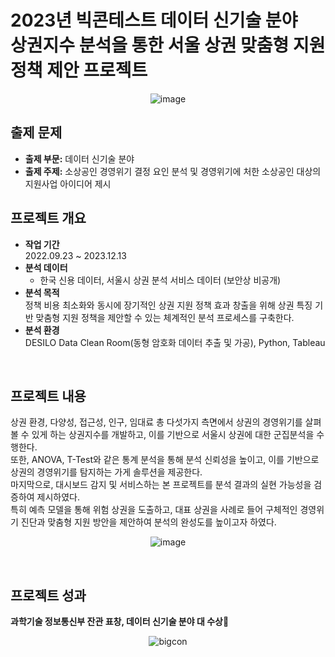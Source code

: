 # 2023년 빅콘테스트 데이터 신기술 분야 <br> 상권지수 분석을 통한 서울 상권 맞춤형 지원 정책 제안 프로젝트

<div align="center">
  
![image](https://github.com/jayjinnie/Customized-Commercial-Support-Policy/assets/65335952/ec42bf77-4c08-45a2-a7ca-5c7545c55e4c)
</div>

## 출제 문제
* **출제 부문:** 데이터 신기술 분야
* **출제 주제:** 소상공인 경영위기 결정 요인 분석 및 경영위기에 처한 소상공인 대상의 지원사업 아이디어 제시

## 프로젝트 개요
* **작업 기간**<br>
  2022.09.23 ~ 2023.12.13
* **분석 데이터** <br>
  * 한국 신용 데이터, 서울시 상권 분석 서비스 데이터 (보안상 비공개)
* **분석 목적** <br>
  정책 비용 최소화와 동시에 장기적인 상권 지원 정책 효과 창출을 위해 상권 특징 기반 맞춤형 지원 정책을 제안할 수 있는 체계적인 분석 프로세스를 구축한다.
* **분석 환경** <br>
  DESILO Data Clean Room(동형 암호화 데이터 추출 및 가공), Python, Tableau
<br>

## 프로젝트 내용
상권 환경, 다양성, 접근성, 인구, 임대료 총 다섯가지 측면에서 상권의 경영위기를 살펴볼 수 있게 하는 상권지수를 개발하고, 이를 기반으로 서울시 상권에 대한 군집분석을 수행한다. <br> 또한, ANOVA, T-Test와 같은 통계 분석을 통해 분석 신뢰성을 높이고, 이를 기반으로 상권의 경영위기를 탐지하는 가게 솔루션을 제공한다. <br> 마지막으로, 대시보드 감지 및 서비스하는 본 프로젝트를 분석 결과의 실현 가능성을 검증하여 제시하였다. <br> 특히 예측 모델을 통해 위험 상권을 도출하고, 대표 상권을 사례로 들어 구체적인 경영위기 진단과 맞춤형 지원 방안을 제안하여 분석의 완성도를 높이고자 하였다.

<div align="center">
  
![image](https://github.com/jayjinnie/Customized-Commercial-Support-Policy/assets/65335952/20a7758f-22ee-430d-8b12-a3be5931fc00)
</div>

<br>

## 프로젝트 성과
**과학기술 정보통신부 잔관 표창, 데이터 신기술 분야 대 수상🎉**
<div align="center">

![bigcon](https://github.com/jayjinnie/Customized-Commercial-Support-Policy/assets/65335952/52d962a5-2fd9-48dd-8cd7-dda1da6ee8bb)
</div>
